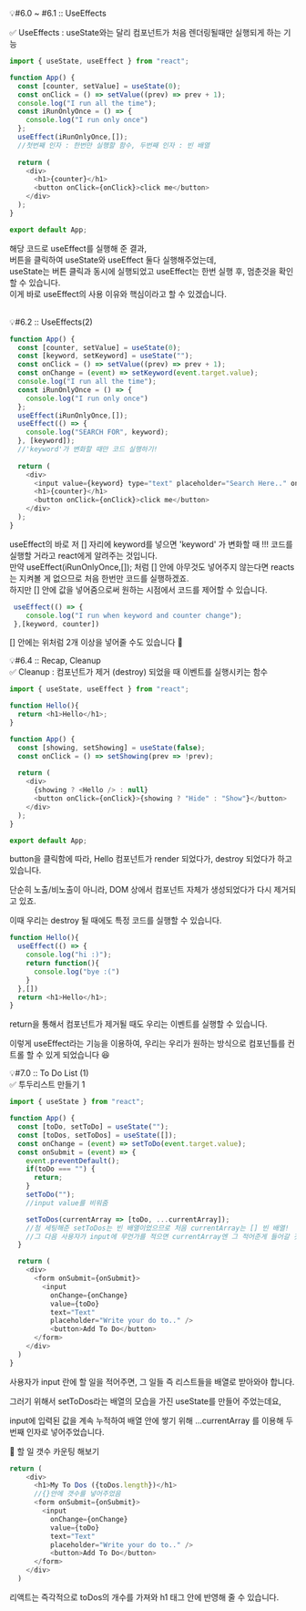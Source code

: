 💡#6.0 ~ #6.1 :: UseEffects <br>

✅ UseEffects : useState와는 달리 컴포넌트가 처음 렌더링될때만 실행되게 하는 기능

```javascript
import { useState, useEffect } from "react";

function App() {
  const [counter, setValue] = useState(0);
  const onClick = () => setValue((prev) => prev + 1);  
  console.log("I run all the time");
  const iRunOnlyOnce = () => {
    console.log("I run only once")
  };
  useEffect(iRunOnlyOnce,[]);
  //첫번째 인자 : 한번만 실행할 함수, 두번째 인자 : 빈 배열
  
  return (
    <div>
      <h1>{counter}</h1>
      <button onClick={onClick}>click me</button>
    </div>
  );
}

export default App;
```

해당 코드로 useEffect를 실행해 준 결과, <br>
버튼을 클릭하여 useState와 useEffect 둘다 실행해주었는데,<br>
useState는 버튼 클릭과 동시에 실행되었고 useEffect는 한번 실행 후, 멈춘것을 확인할 수 있습니다.<br>
이게 바로 useEffect의 사용 이유와 핵심이라고 할 수 있겠습니다.
<br><br>

💡#6.2 :: UseEffects(2) <br>

```javascript
function App() {
  const [counter, setValue] = useState(0);
  const [keyword, setKeyword] = useState("");
  const onClick = () => setValue((prev) => prev + 1);
  const onChange = (event) => setKeyword(event.target.value);  
  console.log("I run all the time");
  const iRunOnlyOnce = () => {
    console.log("I run only once")
  };
  useEffect(iRunOnlyOnce,[]);
  useEffect(() => {
    console.log("SEARCH FOR", keyword);
  }, [keyword]); 
  //'keyword'가 변화할 때만 코드 실행하기! 
  
  return (
    <div>
      <input value={keyword} type="text" placeholder="Search Here.." onChange={onChange}></input>
      <h1>{counter}</h1>
      <button onClick={onClick}>click me</button>
    </div>
  );
}
``` 

useEffect의 바로 저 [] 자리에 keyword를 넣으면 'keyword' 가 변화할 때 !!! 코드를 실행할 거라고 react에게 알려주는 것입니다. <br>
만약 useEffect(iRunOnlyOnce,[]); 처럼 [] 안에 아무것도 넣어주지 않는다면 reacts는 지켜볼 게 없으므로 처음 한번만 코드를 실행하겠죠. <br>
하지만 [] 안에 값을 넣어줌으로써 원하는 시점에서 코드를 제어할 수 있습니다.

```javascript
 useEffect(() => {
    console.log("I run when keyword and counter change");
 },[keyword, counter])
```

[] 안에는 위처럼 2개 이상을 넣어줄 수도 있습니다 🧐


💡#6.4 :: Recap, Cleanup <br>
✅ Cleanup : 컴포넌트가 제거 (destroy) 되었을 때 이벤트를 실행시키는 함수

```javascript
import { useState, useEffect } from "react";

function Hello(){
  return <h1>Hello</h1>;
}

function App() {
  const [showing, setShowing] = useState(false);
  const onClick = () => setShowing(prev => !prev);
  
  return (
    <div>
      {showing ? <Hello /> : null}
      <button onClick={onClick}>{showing ? "Hide" : "Show"}</button>
    </div>
  );
}

export default App;
```

button을 클릭함에 따라, Hello 컴포넌트가 render 되었다가, destroy 되었다가 하고 있습니다.

단순히 노출/비노출이 아니라, DOM 상에서 컴포넌트 자체가 생성되었다가 다시 제거되고 있죠.

이때 우리는 destroy 될 때에도 특정 코드를 실행할 수 있습니다.

```javascript
function Hello(){
  useEffect(() => {
    console.log("hi :)");
    return function(){
      console.log("bye :(")
    }
  },[])
  return <h1>Hello</h1>;
}
```

return을 통해서 컴포넌트가 제거될 때도 우리는 이벤트를 실행할 수 있습니다.

이렇게 useEffect라는 기능을 이용하여, 우리는 우리가 원하는 방식으로 컴포넌틀를 컨트롤 할 수 있게 되었습니다 😆


💡#7.0 :: To Do List (1) <br>
✅ 투두리스트 만들기 1
```javascript
import { useState } from "react";

function App() {
  const [toDo, setToDo] = useState("");
  const [toDos, setToDos] = useState([]);
  const onChange = (event) => setToDo(event.target.value);
  const onSubmit = (event) => {
    event.preventDefault();
    if(toDo === "") {
      return;
    }
    setToDo("");
    //input value를 비워줌

    setToDos(currentArray => [toDo, ...currentArray]);
    //첨 세팅해준 setToDos는 빈 배열이었으므로 처음 currentArray는 [] 빈 배열!
    //그 다음 사용자가 input에 무언가를 적으면 currentArray엔 그 적어준게 들어갈 것이다
  }

  return (
    <div>
      <form onSubmit={onSubmit}> 
        <input 
          onChange={onChange} 
          value={toDo} 
          text="Text" 
          placeholder="Write your do to.." />
          <button>Add To Do</button>
      </form>
    </div>
  )
}
```
사용자가 input 란에 할 일을 적어주면, 그 일들 즉 리스트들을 배열로 받아와야 합니다.

그러기 위해서 setToDos라는 배열의 모습을 가진 useState를 만들어 주었는데요,

input에 입력된 값을 계속 누적하여 배열 안에 쌓기 위해 ...currentArray 를 이용해 두번째 인자로 넣어주었습니다.

🩵 할 일 갯수 카운팅 해보기

```javascript
return (
    <div>
      <h1>My To Dos ({toDos.length})</h1>
      //{}안에 갯수를 넣어주었음
      <form onSubmit={onSubmit}> 
        <input 
          onChange={onChange} 
          value={toDo} 
          text="Text" 
          placeholder="Write your do to.." />
          <button>Add To Do</button>
      </form>
    </div>
  )
  ```
  리액트는 즉각적으로 toDos의 개수를 가져와 h1 태그 안에 반영해 줄 수 있습니다.
